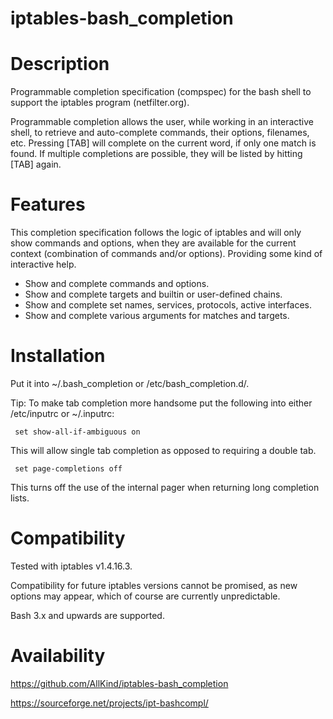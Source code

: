 iptables-bash_completion
==


Description
===========

Programmable completion specification (compspec) for the bash shell to support the iptables program (netfilter.org).


Programmable completion allows the user, while working in an interactive shell, to retrieve and auto-complete commands,
their options, filenames, etc.
Pressing [TAB] will complete on the current word, if only one match is found.
If multiple completions are possible, they will be listed by hitting [TAB] again.


Features
========

This completion specification follows the logic of iptables and will only show commands and options, 
when they are available for the current context (combination of commands and/or options).
Providing some kind of interactive help.

- Show and complete commands and options.
- Show and complete targets and builtin or user-defined chains.
- Show and complete set names, services, protocols, active interfaces.
- Show and complete various arguments for matches and targets.


Installation
============

Put it into ~/.bash_completion or /etc/bash_completion.d/.

Tip: To make tab completion more handsome put the following into either /etc/inputrc or ~/.inputrc:

     set show-all-if-ambiguous on

This will allow single tab completion as opposed to requiring a double tab.

     set page-completions off

This turns off the use of the internal pager when returning long completion lists.


Compatibility
=============

Tested with iptables v1.4.16.3.

Compatibility for future iptables versions cannot be promised, as new options may appear, 
which of course are currently unpredictable.

Bash 3.x and upwards are supported.


Availability
============

https://github.com/AllKind/iptables-bash_completion

https://sourceforge.net/projects/ipt-bashcompl/

